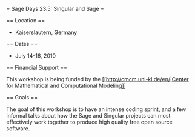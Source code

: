= Sage Days 23.5: Singular and Sage =

== Location ==

  * Kaiserslautern, Germany 

== Dates ==
 
  * July 14-16, 2010

== Financial Support ==

  This workshop is being funded by the [[http://cmcm.uni-kl.de/en/|Center for Mathematical and Computational Modeling]]

== Goals ==

The goal of this workshop is to have an intense coding sprint, and a few informal talks about how the Sage and Singular projects can most effectively work together to produce high quality free open source software. 
